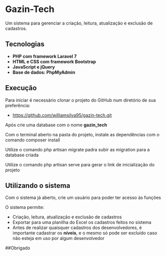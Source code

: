 # Gazin-Tech

Um sistema para gerenciar a criação, leitura, atualização e exclusão de cadastros.


## Tecnologias

- **PHP com framework Laravel 7**
- **HTML e CSS com framework Bootstrap**
- **JavaScript e jQuery**
- **Base de dados: PhpMyAdmin**


## Execução

Para iniciar é necessário clonar o projeto do GitHub num diretório de sua preferência:
- https://github.com/williamsilva95/gazin-tech.git

Após crie uma database com o nome **gazin_tech**

Com o terminal aberto na pasta do projeto, instale as dependências com o comando composer install

Utilize o comando php artisan migrate padra subir as migration para a database criada

Utilize o comando php artisan serve para gerar o link de inicialização do projeto



## Utilizando o sistema

Com o sistema já aberto, crie um usuário para poder ter acesso às funções

O sistema permite:

- Criação, leitura, atualização e exclusão de cadastros
- Exportar para uma planilha do Excel os cadastros feitos no sistema
- Antes de realizar quaisquer cadastros dos desenvolvedores, é importante cadastrar os **níveis**, e o mesmo só pode ser excluído caso não esteja em uso por algum desenvolvedor


##Obrigado




